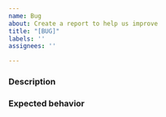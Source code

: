 ```yaml
---
name: Bug
about: Create a report to help us improve
title: "[BUG]"
labels: ''
assignees: ''

---
```


### Description

### Expected behavior
